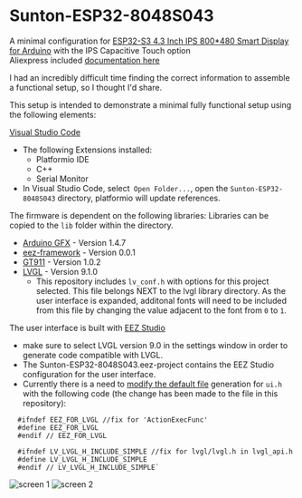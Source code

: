 # Sunton-ESP32-8048S043
A minimal configuration for [ESP32-S3 4.3 Inch IPS 800*480 Smart Display for Arduino](https://www.aliexpress.us/item/3256805926599852.html?spm=a2g0o.order_list.order_list_main.35.21001802zzwcX9&gatewayAdapt=glo2usa) with the IPS Capacitive Touch option  
Aliexpress included [documentation here](http://pan.jczn1688.com/directlink/1/ESP32%20module/4.3inch_ESP32-8048S043.zip?spm=a2g0o.detail.1000023.1.3e9f74c1sJMnTt&file=4.3inch_ESP32-8048S043.zip)

I had an incredibly difficult time finding the correct information to assemble a functional setup, so I thought I'd share.

This setup is intended to demonstrate a minimal fully functional setup using the following elements:

[Visual Studio Code](https://code.visualstudio.com/)
  - The following Extensions installed:
    - Platformio IDE
    - C++
    - Serial Monitor
  - In Visual Studio Code, select` Open Folder...`, open the `Sunton-ESP32-8048S043` directory, platformio will update references.
   
The firmware is dependent on the following libraries:
Libraries can be copied to the `lib` folder within the directory.
- [Arduino GFX](https://github.com/moononournation/Arduino_GFX) - Version 1.4.7
- [eez-framework](https://github.com/eez-open/eez-framework) - Version 0.0.1
- [GT911](https://github.com/tamctec/gt911-arduino) - Version 1.0.2
- [LVGL](https://github.com/lvgl/lvgl) - Version 9.1.0
  - This repository includes `lv_conf.h` with options for this project selected. This file belongs NEXT to the lvgl library directory.
    As the user interface is expanded, additonal fonts will need to be included from this file by changing the value adjacent to the font from `0` to `1`.

The user interface is built with [EEZ Studio](https://www.envox.eu/studio/studio-introduction/)
- make sure to select LVGL version 9.0 in the settings window in order to generate code compatible with LVGL.
- The Sunton-ESP32-8048S043.eez-project contains the EEZ Studio configuration for the user interface.
- Currently there is a need to [modify the default file](https://github.com/eez-open/studio/issues/361#issue-2284244161) generation for `ui.h` with the following code (the change has been made to the file in this repository):
```
  #ifndef EEZ_FOR_LVGL //fix for 'ActionExecFunc'
  #define EEZ_FOR_LVGL 
  #endif // EEZ_FOR_LVGL
  
  #ifndef LV_LVGL_H_INCLUDE_SIMPLE //fix for lvgl/lvgl.h in lvgl_api.h
  #define LV_LVGL_H_INCLUDE_SIMPLE
  #endif // LV_LVGL_H_INCLUDE_SIMPLE`
```

![screen 1](https://github.com/clumsyCoder00/Sunton-ESP32-8048S043/assets/11773579/51a79c37-31eb-4dd4-bff7-73c6bef10888)
![screen 2](https://github.com/clumsyCoder00/Sunton-ESP32-8048S043/assets/11773579/0fb9f67a-e7a8-4aa3-98e0-7fe228489582)
